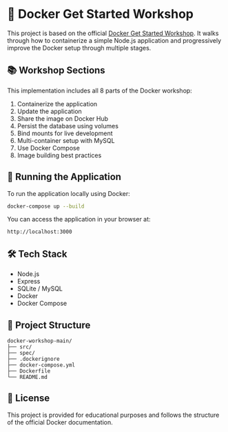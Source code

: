 # 🐳 Docker Get Started Workshop

This project is based on the official [Docker Get Started Workshop](https://docs.docker.com/get-started/workshop/). It walks through how to containerize a simple Node.js application and progressively improve the Docker setup through multiple stages.

## 📚 Workshop Sections

This implementation includes all 8 parts of the Docker workshop:

1. Containerize the application  
2. Update the application  
3. Share the image on Docker Hub  
4. Persist the database using volumes  
5. Bind mounts for live development  
6. Multi-container setup with MySQL  
7. Use Docker Compose  
8. Image building best practices

## 🚀 Running the Application

To run the application locally using Docker:

```bash
docker-compose up --build
```

You can access the application in your browser at:

```
http://localhost:3000
```

## 🛠 Tech Stack

- Node.js
- Express
- SQLite / MySQL
- Docker
- Docker Compose

## 📁 Project Structure

```
docker-workshop-main/
├── src/
├── spec/
├── .dockerignore
├── docker-compose.yml
├── Dockerfile
└── README.md
```

## 📄 License

This project is provided for educational purposes and follows the structure of the official Docker documentation.
